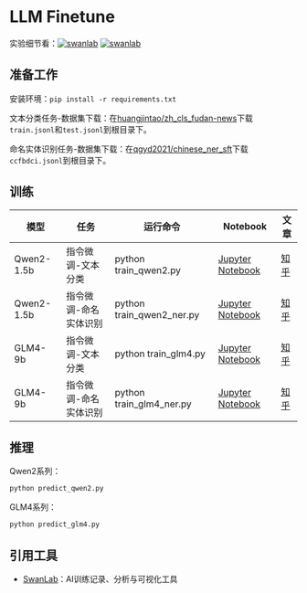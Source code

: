 # LLM Finetune

实验细节看：[![swanlab](https://img.shields.io/badge/Qwen2%20指令微调-SwanLab-438440)](https://swanlab.cn/@ZeyiLin/Qwen2-fintune/runs/cfg5f8dzkp6vouxzaxlx6/chart) [![swanlab](https://img.shields.io/badge/GLM4%20指令微调-SwanLab-438440)](https://swanlab.cn/@ZeyiLin/GLM4-fintune/runs/eabll3xug8orsxzjy4yu4/chart)

## 准备工作

安装环境：`pip install -r requirements.txt`

文本分类任务-数据集下载：在[huangjintao/zh_cls_fudan-news](https://modelscope.cn/datasets/swift/zh_cls_fudan-news/files)下载`train.jsonl`和`test.jsonl`到根目录下。

命名实体识别任务-数据集下载：在[qgyd2021/chinese_ner_sft](https://huggingface.co/datasets/qgyd2021/chinese_ner_sft/tree/main/data)下载`ccfbdci.jsonl`到根目录下。

## 训练

| 模型       | 任务              | 运行命令                                                             | Notebook | 文章                                                         |
| ---------- | ----------------- | -------------------------------------------------------------------- | ------------------------------------------------------------ | ------------------------------------------------------------ |
| Qwen2-1.5b | 指令微调-文本分类 | python train_qwen2.py | [Jupyter Notebook](notebook/train_qwen2.ipynb) | [知乎](https://zhuanlan.zhihu.com/p/702491999) |
| Qwen2-1.5b    | 指令微调-命名实体识别 | python train_qwen2_ner.py | [Jupyter Notebook](notebook/train_qwen2_ner.ipynb) | [知乎](https://zhuanlan.zhihu.com/p/704463319)   |
| GLM4-9b    | 指令微调-文本分类 | python train_glm4.py | [Jupyter Notebook](notebook/train_glm4.ipynb) | [知乎](https://zhuanlan.zhihu.com/p/702608991)  |
| GLM4-9b    | 指令微调-命名实体识别 | python train_glm4_ner.py | [Jupyter Notebook](notebook/train_glm4_ner.ipynb) | [知乎](https://zhuanlan.zhihu.com/p/704719982)  |


## 推理

Qwen2系列：

```bash
python predict_qwen2.py
```

GLM4系列：

```bash
python predict_glm4.py
```

## 引用工具

- [SwanLab](https://github.com/SwanHubX/SwanLab)：AI训练记录、分析与可视化工具